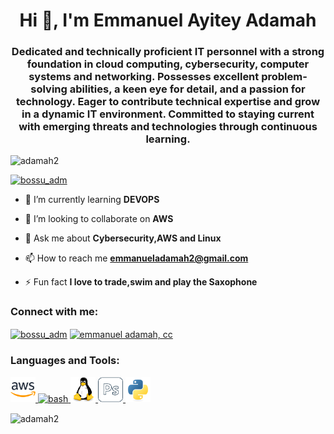 <h1 align="center">Hi 👋, I'm Emmanuel Ayitey Adamah</h1>
<h3 align="center">Dedicated and technically proficient IT personnel with a strong foundation in cloud computing, cybersecurity, computer systems and networking. Possesses excellent problem-solving abilities, a keen eye for detail, and a passion for technology. Eager to contribute technical expertise and grow in a dynamic IT environment. Committed to staying current with emerging threats and technologies through continuous learning.</h3>

<p align="left"> <img src="https://komarev.com/ghpvc/?username=adamah2&label=Profile%20views&color=0e75b6&style=flat" alt="adamah2" /> </p>

<p align="left"> <a href="https://twitter.com/bossu_adm" target="blank"><img src="https://img.shields.io/twitter/follow/bossu_adm?logo=twitter&style=for-the-badge" alt="bossu_adm" /></a> </p>

- 🌱 I’m currently learning **DEVOPS**

- 👯 I’m looking to collaborate on **AWS**

- 💬 Ask me about **Cybersecurity,AWS and Linux**

- 📫 How to reach me **emmanueladamah2@gmail.com**

- ⚡ Fun fact **I love to trade,swim and play the Saxophone**

<h3 align="left">Connect with me:</h3>
<p align="left">
<a href="https://twitter.com/bossu_adm" target="blank"><img align="center" src="https://raw.githubusercontent.com/rahuldkjain/github-profile-readme-generator/master/src/images/icons/Social/twitter.svg" alt="bossu_adm" height="30" width="40" /></a>
<a href="https://linkedin.com/in/emmanuel adamah, cc" target="blank"><img align="center" src="https://raw.githubusercontent.com/rahuldkjain/github-profile-readme-generator/master/src/images/icons/Social/linked-in-alt.svg" alt="emmanuel adamah, cc" height="30" width="40" /></a>
</p>

<h3 align="left">Languages and Tools:</h3>
<p align="left"> <a href="https://aws.amazon.com" target="_blank" rel="noreferrer"> <img src="https://raw.githubusercontent.com/devicons/devicon/master/icons/amazonwebservices/amazonwebservices-original-wordmark.svg" alt="aws" width="40" height="40"/> </a> <a href="https://www.gnu.org/software/bash/" target="_blank" rel="noreferrer"> <img src="https://www.vectorlogo.zone/logos/gnu_bash/gnu_bash-icon.svg" alt="bash" width="40" height="40"/> </a> <a href="https://www.linux.org/" target="_blank" rel="noreferrer"> <img src="https://raw.githubusercontent.com/devicons/devicon/master/icons/linux/linux-original.svg" alt="linux" width="40" height="40"/> </a> <a href="https://www.photoshop.com/en" target="_blank" rel="noreferrer"> <img src="https://raw.githubusercontent.com/devicons/devicon/master/icons/photoshop/photoshop-line.svg" alt="photoshop" width="40" height="40"/> </a> <a href="https://www.python.org" target="_blank" rel="noreferrer"> <img src="https://raw.githubusercontent.com/devicons/devicon/master/icons/python/python-original.svg" alt="python" width="40" height="40"/> </a> </p>

<p><img align="center" src="https://github-readme-stats.vercel.app/api/top-langs?username=adamah2&show_icons=true&locale=en&layout=compact" alt="adamah2" /></p>
